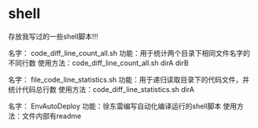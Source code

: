 # shell
存放我写过的一些shell脚本!!!

名字： code_diff_line_count_all.sh 
功能：用于统计两个目录下相同文件名字的不同行数
使用方法：code_diff_line_count_all.sh dirA dirB

名字： file_code_line_statistics.sh 
功能：用于递归读取目录下的代码文件，并统计代码总行数
使用方法：code_diff_line_statistics.sh dirA

名字： EnvAutoDeploy
功能：徐东雷编写自动化编译运行的shell脚本
使用方法：文件内部有readme